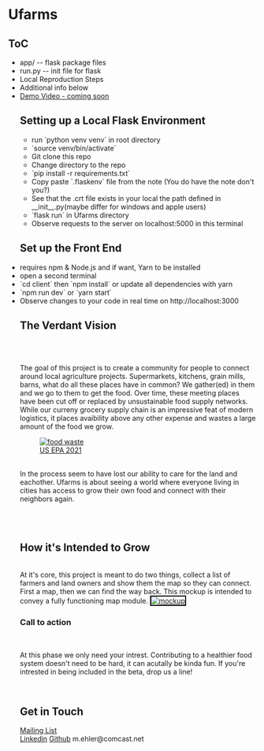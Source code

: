 <h1> Ufarms </h1>
<h2> ToC </h2>
<ul>
    <li> app/ -- flask package files</li>
    <li> run.py -- init file for flask</li>
    <li> Local Reproduction Steps </li>
    <li> Additional info below </li>
    <li> <a href="#"> Demo Video - coming soon </a> </li>

<h2> Setting up a Local Flask Environment  </h2>

<ul> 
<li>run `python venv venv` in root directory </li>
<li>`source venv/bin/activate` </li>
<li>Git clone this repo </li>
<li>Change directory to the repo </li>
<li>`pip install -r requirements.txt` </li>
<li>Copy paste `.flaskenv` file from the note (You do have the note don't you?) </li>
<li>See that the .crt file exists in your local the path defined in __init__.py(maybe differ for windows and apple users) </li>
<li> `flask run` in Ufarms directory </li>
<li>Observe requests to the server on localhost:5000 in this terminal </li>
</ul>

<h2> Set up the Front End </h2>
<li> requires npm & Node.js and if want, Yarn to be installed </li>
<li> open a second terminal </li>
<li> `cd client` then `npm install` or update all dependencies with yarn</li>
<li> `npm run dev` or `yarn start` </li>
<li> Observe changes to your code in real time on http://localhost:3000 </li>

<h2> The Verdant Vision </h2>
<br>
<br>
    <p>
    The goal of this project is to create a community for people to connect around local agriculture projects.  Supermarkets, kitchens, grain mills, barns, what do all these places have in common?  We gather(ed) in them and we go to them to get the food.  Over time, these meeting places have been cut off or replaced by unsustainable food supply networks.  While our curreny grocery supply chain is an impressive feat of modern logistics, it places avaibility above any other expense and wastes a large amount of the food we grow.
    <figure>
    <a href="https://imgur.com/pDNLKEg"><img src="https://i.imgur.com/pDNLKEg.png" title="food waste" /></a>
    <figcaption style="font-size: smallest;">
        <a href="https://19january2021snapshot.epa.gov/facts-and-figures-about-materials-waste-and-recycling/food-material-specific-data_.html" target="_blank">
        US EPA 2021
        </a>
    </figcaption>
    <br>
    </figure>
    In the process seem to have lost our ability to care for the land and eachother.  Ufarms is about seeing a world where everyone living in cities has access to grow their own food and connect with their neighbors again.
    </p>
<br>
<br>

<h2> How it's Intended to Grow </h2>
    <br>
    <body> At it's core, this project is meant to do two things, collect a list of farmers and land owners and show them the map so they can connect.  First a map, then we can find the way back.  This mockup is intended to convey a fully functioning map module.
    <a href="https://imgur.com/aNEB4nB"><img src="https://i.imgur.com/aNEB4nB.jpg" title="mockup" style="border: 2px solid #000;">
    </a>

<h3> Call to action </h3>
    <br>
    <p>At this phase we only need your intrest.  Contributing to a healthier food system doesn't need to be hard, it can acutally be kinda fun.  If you're intrested in being included in the beta, drop us a line!</p>
    <br>
<h2> Get in Touch </h2>
  <a href="https://docs.google.com/forms/d/e/1FAIpQLSdMcVM9-m9wIySnytV_PTfDHVxrya5ecNSrDL7TunFNzehZYw/viewform?embedded=true"> Mailing List </a> 
    <div class="btn-group open">
        <a class="btn btn-default" href="https://www.linkedin.com/in/mark-ehler-85052548/"> Linkedin</a>
        <a class="btn btn-default" href="https://github.com/MarkEhler"> Github</a>
        <a> <span class="hidden"> m.ehler@comcast.net </span></a>
    </div>
